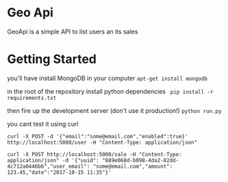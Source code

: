 # Geo Api

GeoApi is a simple API to list users an its sales

# Getting Started

you'll have install MongoDB in your computer
```apt-get install mongodb```

in the root of the repository install python dependencies
``` pip install -r requirements.txt```

then fire up the development server (don't use it production!)
```python run.py```

you cant test it using curl
```
curl -X POST -d '{"email":"some@email.com","enabled":true}' http://localhost:5000/user -H "Content-Type: application/json"

curl -X POST http://localhost:5000/sale -H "Content-Type: application/json" -d '{"uuid": "889e068d-b098-4da2-82dd-4c712a0446b6","user_email": "some@email.com","amount": 123.45,"date":"2017-10-15 11:35"}'
```
